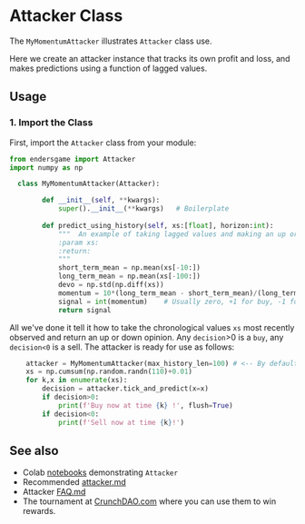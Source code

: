 # Attacker Class

The `MyMomentumAttacker` illustrates `Attacker` class use. 

Here we create an attacker instance that tracks its own profit and loss, and makes
predictions using a function of lagged values. 

## Usage

### 1. **Import the Class**

First, import the `Attacker` class from your module:

```python
from endersgame import Attacker
import numpy as np 

  class MyMomentumAttacker(Attacker):

        def __init__(self, **kwargs):
            super().__init__(**kwargs)   # Boilerplate
            
        def predict_using_history(self, xs:[float], horizon:int):
            """  An example of taking lagged values and making an up or down decision
            :param xs:
            :return:
            """
            short_term_mean = np.mean(xs[-10:])
            long_term_mean = np.mean(xs[-100:])
            devo = np.std(np.diff(xs))
            momentum = 10*(long_term_mean - short_term_mean)/(long_term_mean*devo)
            signal = int(momentum)    # Usually zero, +1 for buy, -1 for sell
            return signal
```
All we've done it tell it how to take the chronological values `xs` most recently observed and
return an up or down opinion. Any `decision`>0 is a `buy`, any `decision<0` is a sell. The attacker is 
ready for use as follows: 

```python
    attacker = MyMomentumAttacker(max_history_len=100) # <-- By default no predictions will occur until the buffer is full
    xs = np.cumsum(np.random.randn(110)+0.01)
    for k,x in enumerate(xs):
        decision = attacker.tick_and_predict(x=x)
        if decision>0:
            print(f'Buy now at time {k} !', flush=True)
        if decision<0:
            print(f'Sell now at time {k}!')

```


## See also 

 - Colab [notebooks](https://github.com/microprediction/endersnotebooks) demonstrating `Attacker`
 - Recommended [attacker.md](https://github.com/microprediction/endersgame/blob/main/endersgame/attackers/attacker.md)
 - Attacker [FAQ.md](https://github.com/microprediction/endersgame/blob/main/endersgame/attackers/FAQ.md)
 - The tournament at [CrunchDAO.com](https://www.crunchdao.com) where you can use them to win rewards. 

